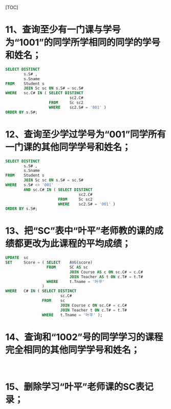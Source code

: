 [TOC]



# 11、查询至少有一门课与学号为“1001”的同学所学相同的同学的学号和姓名；

```sql
SELECT DISTINCT
        s.S# ,
        s.Sname
FROM    Student s
        JOIN Sc sc ON s.S# = sc.S#
WHERE   sc.C# IN ( SELECT DISTINCT
                            sc2.C#
                   FROM     Sc sc2
                   WHERE    sc2.S# = '001' )
ORDER BY s.S#;
```

# 12、查询至少学过学号为“001”同学所有一门课的其他同学学号和姓名； 

```sql
SELECT DISTINCT
        s.S# ,
        s.Sname
FROM    Student s
        JOIN Sc sc ON s.S# = sc.S#
WHERE   s.S# <> '001'
        AND sc.C# IN ( SELECT DISTINCT
                                sc2.C#
                       FROM     Sc sc2
                       WHERE    sc2.S# = '001' )
ORDER BY s.S#;
```



# 13、把“SC”表中“叶平”老师教的课的成绩都更改为此课程的平均成绩； 

```sql
UPDATE  sc
SET     Score = ( SELECT    AVG(score)
                  FROM      SC AS sc
                            JOIN Course AS c ON sc.C# = c.C#
                            JOIN Teacher AS t ON c.T# = t.T#
                  WHERE     t.Tname = '叶平'
                )
WHERE   C# IN ( SELECT DISTINCT
                        sc.C#
                FROM    sc
                        JOIN Course c ON sc.C# = c.C#
                        JOIN Teacher t ON c.T# = t.T#
                WHERE   t.Tname = '叶平' );
```



# 14、查询和“1002”号的同学学习的课程完全相同的其他同学学号和姓名； 

​    

# 15、删除学习“叶平”老师课的SC表记录； 
